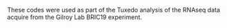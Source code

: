 These codes were used as part of the Tuxedo analysis of the RNAseq data acquire from the Gilroy Lab BRIC19 experiment.
